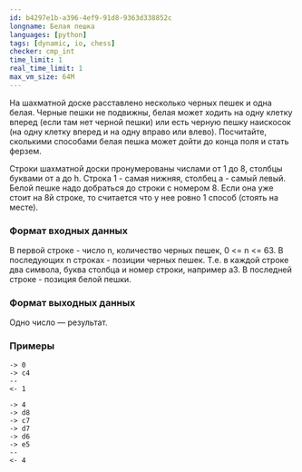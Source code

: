 ```yaml
---
id: b4297e1b-a396-4ef9-91d8-9363d338852c
longname: Белая пешка
languages: [python]
tags: [dynamic, io, chess]
checker: cmp_int
time_limit: 1
real_time_limit: 1
max_vm_size: 64M
---
```


На шахматной доске расставлено несколько черных пешек и одна белая. Черные пешки не подвижны, белая может ходить на одну клетку вперед (если там нет черной пешки) или есть черную пешку наискосок (на одну клетку вперед и на одну вправо или влево). Посчитайте, сколькими способами белая пешка может дойти до конца поля и стать ферзем.

Строки шахматной доски пронумерованы числами от 1 до 8, столбцы буквами от a до h. Строка 1 - самая нижняя, столбец a - самый левый. Белой пешке надо добраться до строки с номером 8. Eсли она уже стоит на 8й строке, то считается что у нее ровно 1 способ (стоять на месте).

### Формат входных данных

В первой строке - число n, количество черных пешек, 0 <= n <= 63.
В последующих n строках - позиции черных пешек. Т.е. в каждой строке два символа, буква столбца и номер строки, например a3.
В последней строке - позиция белой пешки.

### Формат выходных данных

Одно число — результат.

### Примеры

```
-> 0
-> c4
--
<- 1
```

```
-> 4
-> d8
-> c7
-> d7
-> d6
-> e5
--
<- 4
```
